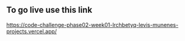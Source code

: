 ## To go live use this link 
https://code-challenge-phase02-week01-lrchbetyq-levis-munenes-projects.vercel.app/
